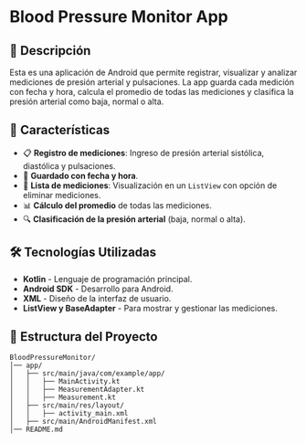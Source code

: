 # Blood Pressure Monitor App

## 📌 Descripción
Esta es una aplicación de Android que permite registrar, visualizar y analizar mediciones de presión arterial y pulsaciones. La app guarda cada medición con fecha y hora, calcula el promedio de todas las mediciones y clasifica la presión arterial como baja, normal o alta.

## 🚀 Características
- 📋 **Registro de mediciones**: Ingreso de presión arterial sistólica, diastólica y pulsaciones.
- 📅 **Guardado con fecha y hora**.
- 📜 **Lista de mediciones**: Visualización en un `ListView` con opción de eliminar mediciones.
- 📊 **Cálculo del promedio** de todas las mediciones.
- 🔍 **Clasificación de la presión arterial** (baja, normal o alta).


## 🛠️ Tecnologías Utilizadas
- **Kotlin** - Lenguaje de programación principal.
- **Android SDK** - Desarrollo para Android.
- **XML** - Diseño de la interfaz de usuario.
- **ListView y BaseAdapter** - Para mostrar y gestionar las mediciones.

## 📂 Estructura del Proyecto
```
BloodPressureMonitor/
│── app/
│   ├── src/main/java/com/example/app/
│   │   ├── MainActivity.kt
│   │   ├── MeasurementAdapter.kt
│   │   ├── Measurement.kt
│   ├── src/main/res/layout/
│   │   ├── activity_main.xml
│   ├── src/main/AndroidManifest.xml
│── README.md
```

